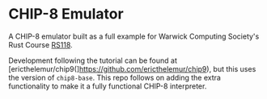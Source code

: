 # CHIP-8 Emulator

A CHIP-8 emulator built as a full example for Warwick Computing Society's Rust Course [RS118](https://rs118.uwcs.co.uk/chip8.html).

Development following the tutorial can be found at [ericthelemur/chip9(]https://github.com/ericthelemur/chip9), but this uses the version of `chip8-base`. This repo follows on adding the extra functionality to make it a fully functional CHIP-8 interpreter.
